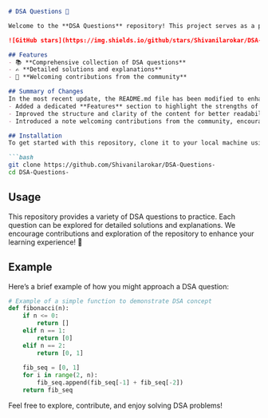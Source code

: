 ```markdown
# DSA Questions 🚀

Welcome to the **DSA Questions** repository! This project serves as a platform for developers and learners to practice and enhance their skills in Data Structures and Algorithms (DSA). This repository is designed to help you improve your understanding of various data structures and algorithms through a collection of questions and solutions.

![GitHub stars](https://img.shields.io/github/stars/Shivanilarokar/DSA-Questions-?style=social) ![Forks](https://img.shields.io/github/forks/Shivanilarokar/DSA-Questions-?style=social)

## Features
- 📚 **Comprehensive collection of DSA questions**
- ✍️ **Detailed solutions and explanations**
- 🤝 **Welcoming contributions from the community**

## Summary of Changes
In the most recent update, the README.md file has been modified to enhance clarity and improve the presentation of features. Key changes include:
- Added a dedicated **Features** section to highlight the strengths of the repository.
- Improved the structure and clarity of the content for better readability.
- Introduced a note welcoming contributions from the community, encouraging collaboration and engagement.

## Installation
To get started with this repository, clone it to your local machine using:

```bash
git clone https://github.com/Shivanilarokar/DSA-Questions-
cd DSA-Questions-
```

## Usage
This repository provides a variety of DSA questions to practice. Each question can be explored for detailed solutions and explanations. We encourage contributions and exploration of the repository to enhance your learning experience! 🤗

## Example
Here’s a brief example of how you might approach a DSA question:
```python
# Example of a simple function to demonstrate DSA concept
def fibonacci(n):
    if n <= 0:
        return []
    elif n == 1:
        return [0]
    elif n == 2:
        return [0, 1]
    
    fib_seq = [0, 1]
    for i in range(2, n):
        fib_seq.append(fib_seq[-1] + fib_seq[-2])
    return fib_seq
```

Feel free to explore, contribute, and enjoy solving DSA problems!
```